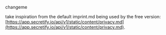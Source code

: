 changeme

take inspiration from the default imprint.md being used by the free version: [https://app.secretify.io/api/v1/static/content/privacy.md](https://app.secretify.io/api/v1/static/content/privacy.md).
